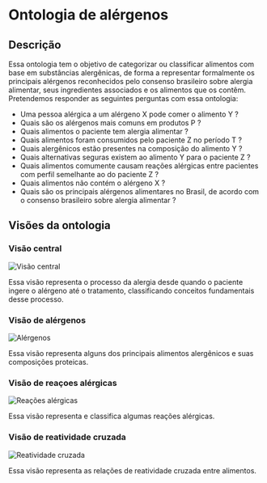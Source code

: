 # Ontologia de alérgenos

## Descrição
 Essa ontologia tem o objetivo de categorizar ou classificar alimentos com base em substâncias alergênicas, de forma a representar formalmente os principais alérgenos reconhecidos pelo consenso brasileiro sobre alergia alimentar, seus ingredientes associados e os alimentos que os contêm. Pretendemos responder as seguintes perguntas com essa ontologia:
<ul>
  <li>Uma pessoa alérgica a um alérgeno X pode comer o alimento Y ?</li>
  <li>Quais são os alérgenos mais comuns em produtos P ?</li>
  <li>Quais alimentos o paciente tem alergia alimentar ?</li>
  <li>Quais alimentos foram consumidos pelo paciente Z no período T ?</li>
  <li>Quais alergênicos estão presentes na composição do alimento Y ?</li>
  <li>Quais alternativas seguras existem ao alimento Y para o paciente Z ?</li>
  <li>Quais alimentos comumente causam reações alérgicas entre pacientes com perfil semelhante ao do paciente Z ?</li>
  <li>Quais alimentos não contém o alérgeno X ?</li>
  <li>Quais são os principais alérgenos alimentares no Brasil, de acordo com o consenso brasileiro sobre alergia alimentar ?</li>
</ul>


## Visões da ontologia

### Visão central

 ![Visão central](https://github.com/user-attachments/assets/ef8d4ac0-db8b-4988-8135-4d0a03ebeb0a)

 Essa visão representa o processo da alergia desde quando o paciente ingere o alérgeno até o tratamento, classificando conceitos fundamentais desse processo.

### Visão de alérgenos

![Alérgenos](https://github.com/user-attachments/assets/54eb790b-8707-4917-9623-129606f78fe3)

Essa visão representa alguns dos principais alimentos alergênicos e suas composições proteicas.

### Visão de reaçoes alérgicas

![Reações alérgicas](https://github.com/user-attachments/assets/da0ca83c-bca4-44ee-b715-0aec590baf78)

Essa visão representa e classifica algumas reações alérgicas.

### Visão de reatividade cruzada

![Reatividade cruzada](https://github.com/user-attachments/assets/58031681-0279-41d6-893d-edc15309edf5)

Essa visão representa as relações de reatividade cruzada entre alimentos.

